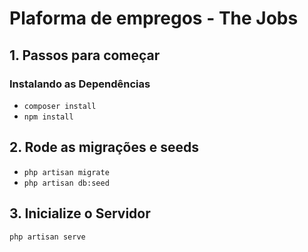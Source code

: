 # Plaforma de empregos - The Jobs

## 1. Passos para começar

### Instalando as Dependências

* `composer install`
* `npm install`

## 2. Rode as migrações e seeds

* `php artisan migrate`
* `php artisan db:seed`


## 3. Inicialize o Servidor

`php artisan serve`
